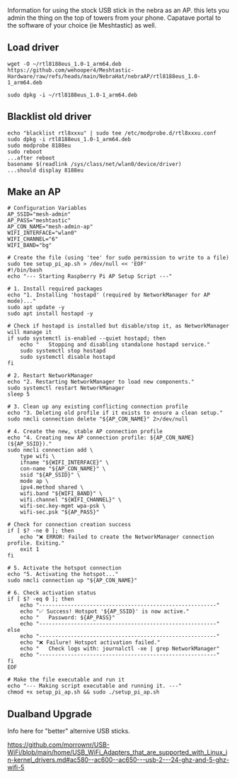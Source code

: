 Information for using the stock USB stick in the nebra as an AP. this lets you admin the thing on the top of towers from your phone. Capatave portal to the software of your choice (ie Meshtastic) as well.

## Load driver

```
wget -O ~/rtl8188eus_1.0-1_arm64.deb https://github.com/wehooper4/Meshtastic-Hardware/raw/refs/heads/main/NebraHat/nebraAP/rtl8188eus_1.0-1_arm64.deb

sudo dpkg -i ~/rtl8188eus_1.0-1_arm64.deb
```

## Blacklist old driver
```
echo "blacklist rtl8xxxu" | sudo tee /etc/modprobe.d/rtl8xxxu.conf
sudo dpkg -i rtl8188eus_1.0-1_arm64.deb
sudo modprobe 8188eu
sudo reboot
...after reboot
basename $(readlink /sys/class/net/wlan0/device/driver)
...should display 8188eu
```
## Make an AP
```
# Configuration Variables
AP_SSID="mesh-admin"
AP_PASS="meshtastic"
AP_CON_NAME="mesh-admin-ap"
WIFI_INTERFACE="wlan0"
WIFI_CHANNEL="6"
WIFI_BAND="bg"

# Create the file (using 'tee' for sudo permission to write to a file)
sudo tee setup_pi_ap.sh > /dev/null << 'EOF'
#!/bin/bash
echo "--- Starting Raspberry Pi AP Setup Script ---"

# 1. Install required packages
echo "1. Installing 'hostapd' (required by NetworkManager for AP mode)..."
sudo apt update -y
sudo apt install hostapd -y

# Check if hostapd is installed but disable/stop it, as NetworkManager will manage it
if sudo systemctl is-enabled --quiet hostapd; then
    echo "   Stopping and disabling standalone hostapd service."
    sudo systemctl stop hostapd
    sudo systemctl disable hostapd
fi

# 2. Restart NetworkManager
echo "2. Restarting NetworkManager to load new components."
sudo systemctl restart NetworkManager
sleep 5

# 3. Clean up any existing conflicting connection profile
echo "3. Deleting old profile if it exists to ensure a clean setup."
sudo nmcli connection delete "${AP_CON_NAME}" 2>/dev/null

# 4. Create the new, stable AP connection profile
echo "4. Creating new AP connection profile: ${AP_CON_NAME} (${AP_SSID})."
sudo nmcli connection add \
    type wifi \
    ifname "${WIFI_INTERFACE}" \
    con-name "${AP_CON_NAME}" \
    ssid "${AP_SSID}" \
    mode ap \
    ipv4.method shared \
    wifi.band "${WIFI_BAND}" \
    wifi.channel "${WIFI_CHANNEL}" \
    wifi-sec.key-mgmt wpa-psk \
    wifi-sec.psk "${AP_PASS}"

# Check for connection creation success
if [ $? -ne 0 ]; then
    echo "❌ ERROR: Failed to create the NetworkManager connection profile. Exiting."
    exit 1
fi

# 5. Activate the hotspot connection
echo "5. Activating the hotspot..."
sudo nmcli connection up "${AP_CON_NAME}"

# 6. Check activation status
if [ $? -eq 0 ]; then
    echo "--------------------------------------------------------"
    echo "✅ Success! Hotspot '${AP_SSID}' is now active."
    echo "   Password: ${AP_PASS}"
    echo "--------------------------------------------------------"
else
    echo "--------------------------------------------------------"
    echo "❌ Failure! Hotspot activation failed."
    echo "   Check logs with: journalctl -xe | grep NetworkManager"
    echo "--------------------------------------------------------"
fi
EOF

# Make the file executable and run it
echo "--- Making script executable and running it. ---"
chmod +x setup_pi_ap.sh && sudo ./setup_pi_ap.sh
```
## Dualband Upgrade

Info here for "better" alternive USB sticks.

https://github.com/morrownr/USB-WiFi/blob/main/home/USB_WiFi_Adapters_that_are_supported_with_Linux_in-kernel_drivers.md#ac580--ac600--ac650---usb-2---24-ghz-and-5-ghz-wifi-5
